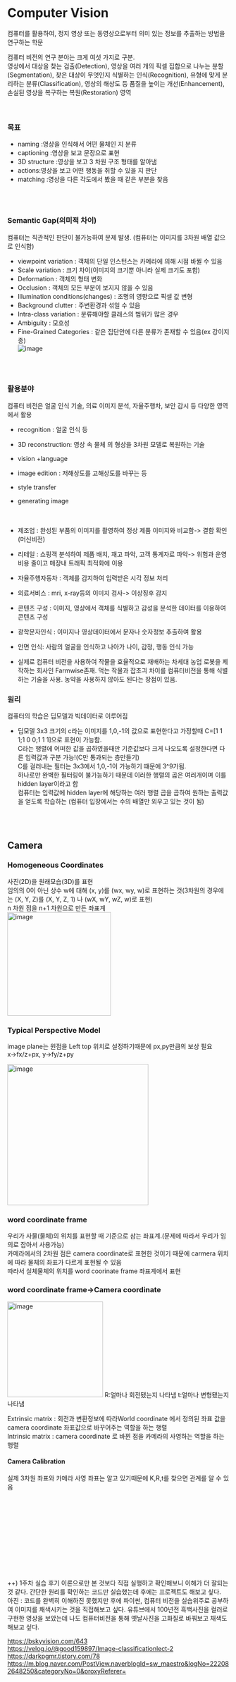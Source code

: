 # Computer Vision

컴퓨터를 활용하여, 정지 영상 또는 동영상으로부터 의미 있는 정보를 추출하는 방법을 연구하는 학문   
    
컴퓨터 비전의 연구 분야는 크게 여섯 가지로 구분.    
영상에서 대상을 찾는 검출(Detection), 영상을 여러 개의 픽셀 집합으로 나누는 분할(Segmentation), 찾은 대상이 무엇인지 식별하는 인식(Recognition), 유형에 맞게 분리하는 분류(Classification), 영상의 해상도 등 품질을 높이는 개선(Enhancement), 손실된 영상을 복구하는 복원(Restoration) 영역   
<br/>
<br/>
### 목표
* naming :영상을 인식해서 어떤 물체인 지 분류   
* captioning :영상을 보고 문장으로 표현   
* 3D structure :영상을 보고 3 차원 구조 형태를 알아냄   
* actions:영상을 보고 어떤 행동을 취할 수 있을 지 판단   
* matching :영상을 다른 각도에서 봤을 때 같은 부분을 찾음   
<br/>
<br/>   
   
### Semantic Gap(의미적 차이)
컴퓨터는 직관적인 판단이 불가능하여 문제 발생. (컴퓨터는 이미지를 3차원 배열 값으로 인식함)   
* viewpoint variation : 객체의 단일 인스턴스는 카메라에 의해 시점 바뀔 수 있음      
* Scale variation : 크기 차이(이미지의 크기뿐 아니라 실제 크기도 포함)   
* Deformation : 객체의 형태 변화   
* Occlusion : 객체의 모든 부분이 보지지 않을 수 있음   
* Illumination conditions(changes) : 조명의 영향으로 픽셀 값 변형   
* Background clutter : 주변환경과 섞일 수 있음   
* Intra-class variation : 분류해야할 클래스의 범위가 많은 경우   
* Ambiguity : 모호성   
* Fine-Grained Categories : 같은 집단안에 다른 분류가 존재할 수 있음(ex 강이지 종)   
![image](https://user-images.githubusercontent.com/81468129/169694994-ad748c68-32fe-4848-9f27-8aa16e49c4c5.png)    
<br/>
<br/>           
      
### 활용분야
컴퓨터 비전은 얼굴 인식 기술, 의료 이미지 분석, 자율주행차, 보안 감시 등 다양한 영역에서 활용    

* recognition : 얼굴 인식 등 
* 3D reconstruction: 영상 속 물체 의 형상을 3차원 모델로 복원하는 기술    
* vision +language   
* image edition : 저해상도를 고해상도를 바꾸는 등 
* style transfer   
* generating image   
<br/><br/>   

* 제조업 : 완성된 부품의 이미지를 촬영하여 정상 제품 이미지와 비교함-> 결함 확인 (머신비전)
* 리테일 : 쇼핑객 분석하여 제품 배치, 재고 파악, 고객 통계자료 파악-> 위험과 운영비용 줄이고 매장내 트래픽 최적화에 이용
* 자율주행자동차 : 객체를 감지하여 입력받은 시각 정보 처리
* 의료서비스 : mri, x-ray등의 이미지 검사-> 이상징후 감지   
* 콘텐츠 구성 : 이미지, 영상에서 객체를 식별하고 감성을 분석한 데이터를 이용하여 콘텐츠 구성
* 광학문자인식 : 이미지나 영상데이터에서 문자나 숫자정보 추출하여 활용
* 안면 인식: 사람의 얼굴을 인식하고 나아가 나이, 감정, 행동 인식 가능

+ 실제로 컴퓨터 비전을 사용하여 작물을 효율적으로 재배하는 차세대 농업 로봇을 제작하는 회사인 Farmwise존재.
  먹는 작물과 잡초긔 차이를 컴퓨터비전을 통해 식별하는 기술을 사용. 농약을 사용하지 않아도 된다는 장점이 있음.    
  

### 원리
컴퓨터의 학습은 딥모델과 빅데이터로 이루어짐

* 딥모델
3x3 크기의 c라는 이미지를 1,0,-1의 값으로 표현한다고 가정할때 C=[1 1 1;1 0 0;1 1 1]으로 표현이 가능함.   
C라는 행렬에 어떠한 값을 곱하였을때만 기준값보다 크게 나오도록 설정한다면 다른 입력값과 구분 가능!(C만 통과되는 층만들기)   
C를 걸러내는 필터는 3x3에서 1,0,-1이 가능하기 떄문에 3^9가됨.   
하나로만 완벽한 필터링이 불가능하기 때문데 이러한 행렬의 곱은 여러개이며 이를 hidden layer이라고 함   
컴퓨터는 입력값에 hidden layer에 해당하는 여러 행렬 곱을 곱하여 원하는 출력값을 얻도록 학습하는 (컴퓨터 입장에서는 수의 배열만 외우고 있는 것이 됨)   
      
 <br/>       
 <br/>        
        
## Camera    
### Homogeneous Coordinates      
사진(2D)을 원래모습(3D)를 표현      
임의의 0이 아닌 상수 w에 대해 (x, y)를 (wx, wy, w)로 표현하는 것(3차원의 경우에는 (X, Y, Z)를 (X, Y, Z, 1) 나 (wX, wY, wZ, w)로 표현)   
n 차원 점을 n+1 차원으로 만든 좌표계    
<img width="235" alt="image" src="https://user-images.githubusercontent.com/81468129/169705456-f5f6791f-4a28-4622-a401-2683dff4d823.png">   

### Typical Perspective Model
image plane는 원점을 Left top 위치로 설정하기때문에 px,py만큼의 보상 필요   
x->fx/z+px, y->fy/z+py   
   
<img width="320" alt="image" src="https://user-images.githubusercontent.com/81468129/169744705-dce8b126-c205-4877-9cca-b095fac9e79f.png">  

### word coordinate frame   
우리가 사물(물체)의 위치를 표현할 때 기준으로 삼는 좌표계.(문제에 따라서 우리가 임의로 잡아서 사용가능)   
카메라에서의 2차원 점은 camera coordinate로 표현한 것이기 때문에 carmera 위치에 따라 물체의 좌표가 다르게 표현될 수 있음   
따라서 실체물체의 위치를 word coorinate frame 좌표계에서 표현

### word coordinate frame->Camera coordinate
<img width="217" alt="image" src="https://user-images.githubusercontent.com/81468129/169747803-884dae3b-8c69-4a76-b39e-c62b7643229c.png">   
R:얼마나 회전됐는지 나타냄   
t:얼마나 변형됐는지 나타냄   
   
Extrinsic matrix : 회전과 변환정보에 따라World coordinate 에서 정의된 좌표 값을 camera coordinate 좌표값으로 바꾸어주는 역할을 하는 행렬   
Intrinsic matrix : camera coordinate 로 바뀐 점을 카메라의 사영하는 역할을 하는 행렬   

#### Camera Calibration
실제 3차원 좌표와 카메라 사영 좌표는 알고 있기때문에 K,R,t를 찾으면 관계를 알 수 있음





<br/><br/><br/><br/><br/><br/><br/><br/><br/><br/>


++) 1주차 실습 후기
이론으로만 본 것보다 직접 실행하고 확인해보니 이해가 더 잘되는 것 같다. 간단한 원리를 확인하는 코드만 실습했는데 후에는 프로젝트도 해보고 싶다.   
아진 : 코드를 완벽히 이해하진 못했지만 후에 파이썬, 컴퓨터 비전을 실습위주로 공부하여 이미지를 채색시키는 것을 직접해보고 싶다. 유튜브에서 100년전 흑백사진을 컬러로 구현한 영상을 보았는데 나도 컴퓨터비전을 통해 옛날사진을 고화질로 바꿔보고 채색도 해보고 싶다.   




<https://bskyvision.com/643>   
<https://velog.io/@good159897/Image-classificationlect-2>   
<https://darkpgmr.tistory.com/78>   
<https://m.blog.naver.com/PostView.naverblogId=sw_maestro&logNo=222082648250&categoryNo=0&proxyReferer=>
